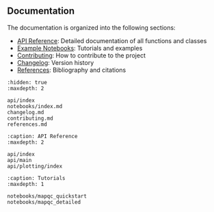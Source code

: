 ```{include} ../README.md

```
## Documentation

The documentation is organized into the following sections:

- [API Reference](api/index): Detailed documentation of all functions and classes
- [Example Notebooks](notebooks/index.md): Tutorials and examples
- [Contributing](contributing.md): How to contribute to the project
- [Changelog](changelog.md): Version history
- [References](references.md): Bibliography and citations

```{toctree}
:hidden: true
:maxdepth: 2

api/index
notebooks/index.md
changelog.md
contributing.md
references.md
```

```{toctree}
:caption: API Reference
:maxdepth: 2

api/index
api/main
api/plotting/index
```

```{toctree}
:caption: Tutorials
:maxdepth: 1

notebooks/mapqc_quickstart
notebooks/mapqc_detailed
```
